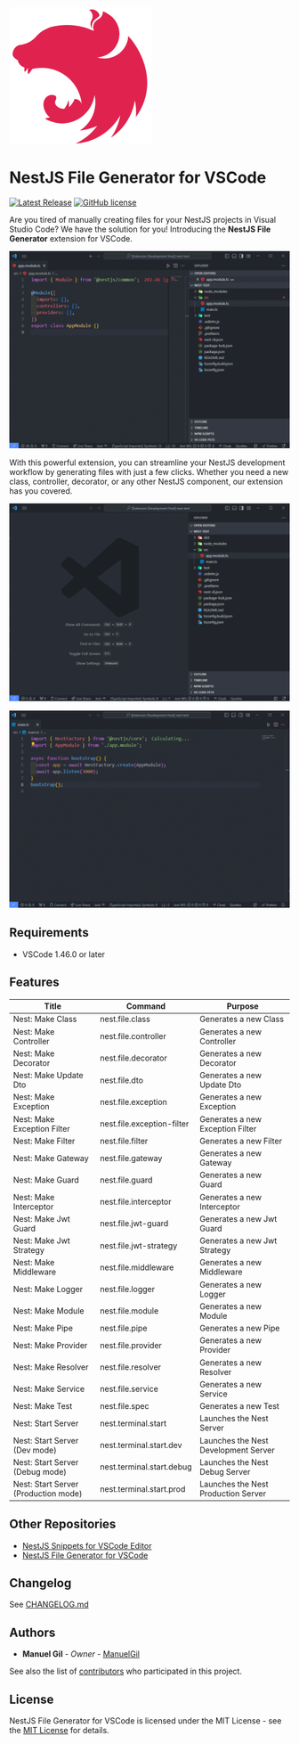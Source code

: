 ![icon](https://raw.githubusercontent.com/ManuelGil/vscode-nestjs-generator/main/icon.png)

# NestJS File Generator for VSCode

[![Latest Release](https://img.shields.io/visual-studio-marketplace/v/imgildev.vscode-nestjs-generator?style=flat&label=VS%20Marketplace&logo=visual-studio-code)](https://marketplace.visualstudio.com/items?itemName=imgildev.vscode-nestjs-generator)
[![GitHub license](https://img.shields.io/github/license/ManuelGil/vscode-nestjs-generator)]()

Are you tired of manually creating files for your NestJS projects in Visual Studio Code? We have the solution for you! Introducing the **NestJS File Generator** extension for VSCode.

![demo](https://raw.githubusercontent.com/ManuelGil/vscode-nestjs-generator/main/docs/images/demo.gif)

With this powerful extension, you can streamline your NestJS development workflow by generating files with just a few clicks. Whether you need a new class, controller, decorator, or any other NestJS component, our extension has you covered.

![menus](https://raw.githubusercontent.com/ManuelGil/vscode-nestjs-generator/main/docs/images/menus.gif)

![terminal](https://raw.githubusercontent.com/ManuelGil/vscode-nestjs-generator/main/docs/images/terminal.gif)

## Requirements

- VSCode 1.46.0 or later

## Features

| Title                                | Command                    | Purpose                              |
| ------------------------------------ | -------------------------- | ------------------------------------ |
| Nest: Make Class                     | nest.file.class            | Generates a new Class                |
| Nest: Make Controller                | nest.file.controller       | Generates a new Controller           |
| Nest: Make Decorator                 | nest.file.decorator        | Generates a new Decorator            |
| Nest: Make Update Dto                | nest.file.dto              | Generates a new Update Dto           |
| Nest: Make Exception                 | nest.file.exception        | Generates a new Exception            |
| Nest: Make Exception Filter          | nest.file.exception-filter | Generates a new Exception Filter     |
| Nest: Make Filter                    | nest.file.filter           | Generates a new Filter               |
| Nest: Make Gateway                   | nest.file.gateway          | Generates a new Gateway              |
| Nest: Make Guard                     | nest.file.guard            | Generates a new Guard                |
| Nest: Make Interceptor               | nest.file.interceptor      | Generates a new Interceptor          |
| Nest: Make Jwt Guard                 | nest.file.jwt-guard        | Generates a new Jwt Guard            |
| Nest: Make Jwt Strategy              | nest.file.jwt-strategy     | Generates a new Jwt Strategy         |
| Nest: Make Middleware                | nest.file.middleware       | Generates a new Middleware           |
| Nest: Make Logger                    | nest.file.logger           | Generates a new Logger               |
| Nest: Make Module                    | nest.file.module           | Generates a new Module               |
| Nest: Make Pipe                      | nest.file.pipe             | Generates a new Pipe                 |
| Nest: Make Provider                  | nest.file.provider         | Generates a new Provider             |
| Nest: Make Resolver                  | nest.file.resolver         | Generates a new Resolver             |
| Nest: Make Service                   | nest.file.service          | Generates a new Service              |
| Nest: Make Test                      | nest.file.spec             | Generates a new Test                 |
| Nest: Start Server                   | nest.terminal.start        | Launches the Nest Server             |
| Nest: Start Server (Dev mode)        | nest.terminal.start.dev    | Launches the Nest Development Server |
| Nest: Start Server (Debug mode)      | nest.terminal.start.debug  | Launches the Nest Debug Server       |
| Nest: Start Server (Production mode) | nest.terminal.start.prod   | Launches the Nest Production Server  |

## Other Repositories

- [NestJS Snippets for VSCode Editor](https://marketplace.visualstudio.com/items?itemName=imgildev.vscode-nestjs-snippets-extension)
- [NestJS File Generator for VSCode](https://marketplace.visualstudio.com/items?itemName=imgildev.vscode-nestjs-generator)

## Changelog

See [CHANGELOG.md](./CHANGELOG.md)

## Authors

- **Manuel Gil** - _Owner_ - [ManuelGil](https://github.com/ManuelGil)

See also the list of [contributors](https://github.com/ManuelGil/vscode-nestjs-generator/contributors) who participated in this project.

## License

NestJS File Generator for VSCode is licensed under the MIT License - see the [MIT License](https://opensource.org/licenses/MIT) for details.
